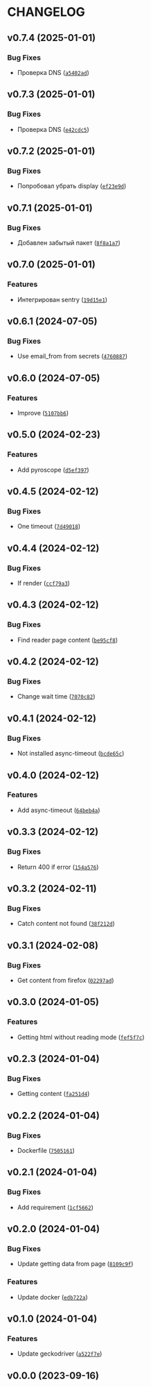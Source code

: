 # CHANGELOG


## v0.7.4 (2025-01-01)

### Bug Fixes

- Проверка DNS
  ([`a5402ad`](https://github.com/xAlexo/FirefoxReaderWebService/commit/a5402ad732e5d744ed4d19066f64eb02b56be1e9))


## v0.7.3 (2025-01-01)

### Bug Fixes

- Проверка DNS
  ([`e42cdc5`](https://github.com/xAlexo/FirefoxReaderWebService/commit/e42cdc5223113050071c3de4a5e38fd9791578ef))


## v0.7.2 (2025-01-01)

### Bug Fixes

- Попробовал убрать display
  ([`ef23e9d`](https://github.com/xAlexo/FirefoxReaderWebService/commit/ef23e9d582ec9cdcbd0d4fd9d7f2a15aeeb48837))


## v0.7.1 (2025-01-01)

### Bug Fixes

- Добавлен забытый пакет
  ([`8f8a1a7`](https://github.com/xAlexo/FirefoxReaderWebService/commit/8f8a1a787698ebcfd31e6874c847e195d117acb9))


## v0.7.0 (2025-01-01)

### Features

- Интегрирован sentry
  ([`19d15e1`](https://github.com/xAlexo/FirefoxReaderWebService/commit/19d15e1c0faab766ebd732771a2834cbfbb3abe5))


## v0.6.1 (2024-07-05)

### Bug Fixes

- Use email_from from secrets
  ([`4760887`](https://github.com/xAlexo/FirefoxReaderWebService/commit/4760887d635e403ff17894014cf4431de9c7293f))


## v0.6.0 (2024-07-05)

### Features

- Improve
  ([`5107bb6`](https://github.com/xAlexo/FirefoxReaderWebService/commit/5107bb6204ffe576853a027aa145de65a67244de))


## v0.5.0 (2024-02-23)

### Features

- Add pyroscope
  ([`d5ef397`](https://github.com/xAlexo/FirefoxReaderWebService/commit/d5ef397877e0edfd79f9e8103ab2747b9d398d4c))


## v0.4.5 (2024-02-12)

### Bug Fixes

- One timeout
  ([`7d49018`](https://github.com/xAlexo/FirefoxReaderWebService/commit/7d490187d15cd0084b851254478ded5f29c9d6a8))


## v0.4.4 (2024-02-12)

### Bug Fixes

- If render
  ([`ccf79a3`](https://github.com/xAlexo/FirefoxReaderWebService/commit/ccf79a324132fe42cce4de5b2ae64c3a0dc379ca))


## v0.4.3 (2024-02-12)

### Bug Fixes

- Find reader page content
  ([`be95cf8`](https://github.com/xAlexo/FirefoxReaderWebService/commit/be95cf8b80c21f9f74938950b107810d9f5e672b))


## v0.4.2 (2024-02-12)

### Bug Fixes

- Change wait time
  ([`7070c82`](https://github.com/xAlexo/FirefoxReaderWebService/commit/7070c820a40e9fb3f394643cf8ad702458cb7fc2))


## v0.4.1 (2024-02-12)

### Bug Fixes

- Not installed async-timeout
  ([`bcde65c`](https://github.com/xAlexo/FirefoxReaderWebService/commit/bcde65ca6ec53b39ca61062168399efc35665b8e))


## v0.4.0 (2024-02-12)

### Features

- Add async-timeout
  ([`64beb4a`](https://github.com/xAlexo/FirefoxReaderWebService/commit/64beb4ad33f58de8f1210af34659a2d0b8620f75))


## v0.3.3 (2024-02-12)

### Bug Fixes

- Return 400 if error
  ([`154a576`](https://github.com/xAlexo/FirefoxReaderWebService/commit/154a576e420aef90743723b9ab8bf2ca6f2273ab))


## v0.3.2 (2024-02-11)

### Bug Fixes

- Catch content not found
  ([`38f212d`](https://github.com/xAlexo/FirefoxReaderWebService/commit/38f212d7ecb2a552e0f88e021918528dd0c9a6f1))


## v0.3.1 (2024-02-08)

### Bug Fixes

- Get content from firefox
  ([`02297ad`](https://github.com/xAlexo/FirefoxReaderWebService/commit/02297ad2bcdfff1802cdd89b99a32a8fa454de5a))


## v0.3.0 (2024-01-05)

### Features

- Getting html without reading mode
  ([`fef5f7c`](https://github.com/xAlexo/FirefoxReaderWebService/commit/fef5f7c6c149643e9bad8d403d7cb588498f5157))


## v0.2.3 (2024-01-04)

### Bug Fixes

- Getting content
  ([`fa251d4`](https://github.com/xAlexo/FirefoxReaderWebService/commit/fa251d4f407ea2e493c9888b4b30341f756c35ef))


## v0.2.2 (2024-01-04)

### Bug Fixes

- Dockerfile
  ([`7505161`](https://github.com/xAlexo/FirefoxReaderWebService/commit/75051613f36bd2ec2458d0dd28e98c20a583378d))


## v0.2.1 (2024-01-04)

### Bug Fixes

- Add requirement
  ([`1cf5662`](https://github.com/xAlexo/FirefoxReaderWebService/commit/1cf5662981e914a7278b94a30e62a23e94b66f02))


## v0.2.0 (2024-01-04)

### Bug Fixes

- Update getting data from page
  ([`8109c9f`](https://github.com/xAlexo/FirefoxReaderWebService/commit/8109c9f373b4608d6f4569951a80409c93fa04f6))

### Features

- Update docker
  ([`edb722a`](https://github.com/xAlexo/FirefoxReaderWebService/commit/edb722ab800b7da564702c65ca88c22466d07c61))


## v0.1.0 (2024-01-04)

### Features

- Update geckodriver
  ([`a522f7e`](https://github.com/xAlexo/FirefoxReaderWebService/commit/a522f7e84b9eb94d1bd6ddfee52984db3b3bcf9e))


## v0.0.0 (2023-09-16)
